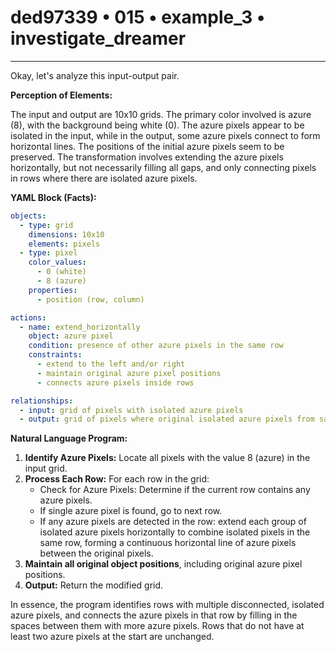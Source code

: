 # ded97339 • 015 • example_3 • investigate_dreamer

---
Okay, let's analyze this input-output pair.

**Perception of Elements:**

The input and output are 10x10 grids. The primary color involved is azure (8), with the background being white (0). The azure pixels appear to be isolated in the input, while in the output, some azure pixels connect to form horizontal lines. The positions of the initial azure pixels seem to be preserved. The transformation involves extending the azure pixels horizontally, but not necessarily filling all gaps, and only connecting pixels in rows where there are isolated azure pixels.

**YAML Block (Facts):**



```yaml
objects:
  - type: grid
    dimensions: 10x10
    elements: pixels
  - type: pixel
    color_values:
      - 0 (white)
      - 8 (azure)
    properties:
      - position (row, column)

actions:
  - name: extend_horizontally
    object: azure pixel
    condition: presence of other azure pixels in the same row
    constraints:
      - extend to the left and/or right
      - maintain original azure pixel positions
      - connects azure pixels inside rows

relationships:
  - input: grid of pixels with isolated azure pixels
  - output: grid of pixels where original isolated azure pixels from same rows extend horizontally, to combine to one object per row, if row has isolated azure pixels.
```



**Natural Language Program:**

1.  **Identify Azure Pixels:** Locate all pixels with the value 8 (azure) in the input grid.
2.  **Process Each Row:** For each row in the grid:
    *   Check for Azure Pixels: Determine if the current row contains any azure pixels.
    *   If single azure pixel is found, go to next row.
    *   If any azure pixels are detected in the row: extend each group of isolated azure pixels horizontally to combine isolated pixels in the same row, forming a continuous horizontal line of azure pixels between the original pixels.
3. **Maintain all original object positions**, including original azure pixel positions.
4.  **Output:** Return the modified grid.

In essence, the program identifies rows with multiple disconnected, isolated azure pixels, and connects the azure pixels in that row by filling in the spaces between them with more azure pixels. Rows that do not have at least two azure pixels at the start are unchanged.


